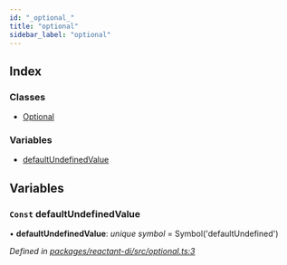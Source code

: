 ```yaml
---
id: "_optional_"
title: "optional"
sidebar_label: "optional"
---
```


## Index

### Classes

* [Optional](../classes/_optional_.optional.md)

### Variables

* [defaultUndefinedValue](_optional_.md#const-defaultundefinedvalue)

## Variables

### `Const` defaultUndefinedValue

• **defaultUndefinedValue**: *unique symbol* = Symbol('defaultUndefined')

*Defined in [packages/reactant-di/src/optional.ts:3](https://github.com/unadlib/reactant/blob/8437ba9b/packages/reactant-di/src/optional.ts#L3)*
